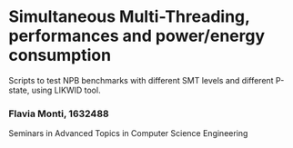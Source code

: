 # Simultaneous Multi-Threading, performances and power/energy consumption
Scripts to test NPB benchmarks with different SMT levels and different P-state, using LIKWID tool.

### Flavia Monti, 1632488

Seminars in Advanced Topics in Computer Science Engineering
